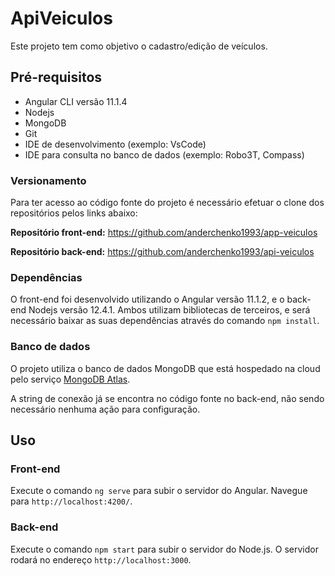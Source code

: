 # ApiVeiculos

Este projeto tem como objetivo o cadastro/edição de veículos.

## Pré-requisitos

- Angular CLI versão 11.1.4
- Nodejs
- MongoDB
- Git
- IDE de desenvolvimento (exemplo: VsCode)
- IDE para consulta no banco de dados (exemplo: Robo3T, Compass) 

### Versionamento

Para ter acesso ao código fonte do projeto é necessário efetuar o clone dos repositórios pelos links abaixo:

**Repositório front-end:** https://github.com/anderchenko1993/app-veiculos

**Repositório back-end:** https://github.com/anderchenko1993/api-veiculos

### Dependências

O front-end foi desenvolvido utilizando o Angular versão 11.1.2, e o back-end Nodejs versão 12.4.1. Ambos utilizam bibliotecas de terceiros, e será necessário baixar as suas dependências através do comando `npm install`.

### Banco de dados

O projeto utiliza o banco de dados MongoDB que está hospedado na cloud pelo serviço [MongoDB Atlas].

A string de conexão já se encontra no código fonte no back-end, não sendo necessário nenhuma ação para configuração.


## Uso

### Front-end

Execute o comando `ng serve` para subir o servidor do Angular. Navegue para `http://localhost:4200/`. 

### Back-end

Execute o comando `npm start` para subir o servidor do Node.js. O servidor rodará no endereço `http://localhost:3000`.


 [MongoDB Atlas]: <https://cloud.mongodb.com>
